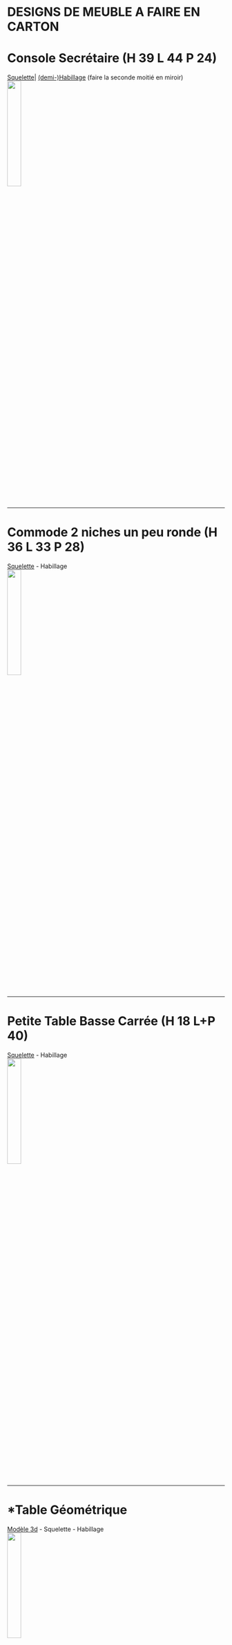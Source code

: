 # DESIGNS DE MEUBLE A FAIRE EN CARTON

# Console Secrétaire (H 39 L 44 P 24)
<a href="https://jscad.xyz/#https://raw.githubusercontent.com/gilboonet/designs/master/MEUBLES/sq_ed0001.js">Squelette</a>|
<a href="https://raw.githubusercontent.com/gilboonet/designs/master/MEUBLES/mi0001.pdf">(demi-)Habillage</a> (faire la seconde moitié en miroir)\
<a href="https://jscad.xyz/#https://raw.githubusercontent.com/gilboonet/designs/master/MEUBLES/0001.obj">
<img src="https://raw.githubusercontent.com/gilboonet/designs/master/MEUBLES/0001.png" width=25% height=25%></a>

***
# Commode 2 niches un peu ronde (H 36 L 33 P 28)
<a href="https://jscad.xyz/#https://raw.githubusercontent.com/gilboonet/designs/master/MEUBLES/sq_ed0002.js">Squelette</a> - Habillage\
<a href="https://jscad.xyz/#https://raw.githubusercontent.com/gilboonet/designs/master/MEUBLES/0002.obj">
<img src="https://raw.githubusercontent.com/gilboonet/designs/master/MEUBLES/0002.png" width=25% height=25%></a>

***
# Petite Table Basse Carrée (H 18 L+P 40)
<a href="https://jscad.xyz/#https://raw.githubusercontent.com/gilboonet/designs/master/MEUBLES/sq_ed0003.js">Squelette</a> - Habillage\
<a href="https://jscad.xyz/#https://raw.githubusercontent.com/gilboonet/designs/master/MEUBLES/0003.obj">
<img src="https://raw.githubusercontent.com/gilboonet/designs/master/MEUBLES/0003.png" width=25% height=25%></a>

***
# *Table Géométrique
<a href="https://raw.githubusercontent.com/gilboonet/designs/master/MEUBLES/0004.obj"> Modèle 3d</a> - Squelette - Habillage\
<a href="https://jscad.xyz/#https://raw.githubusercontent.com/gilboonet/designs/master/MEUBLES/0004.obj">
<img src="https://raw.githubusercontent.com/gilboonet/designs/master/MEUBLES/0004.png" width=25% height=25%></a>

***
# *Fauteuil Club Classique
<a href="https://raw.githubusercontent.com/gilboonet/designs/master/MEUBLES/0005.obj"> Modèle 3d</a> - Squelette - Habillage\
<a href="https://jscad.xyz/#https://raw.githubusercontent.com/gilboonet/designs/master/MEUBLES/0005.obj">
<img src="https://raw.githubusercontent.com/gilboonet/designs/master/MEUBLES/0005.png" width=25% height=25%></a>

***
# *Commode galbée
<a href="https://raw.githubusercontent.com/gilboonet/designs/master/MEUBLES/0006.obj"> Modèle 3d</a> - Squelette - Habillage\
<a href="https://jscad.xyz/#https://raw.githubusercontent.com/gilboonet/designs/master/MEUBLES/0006.obj">
<img src="https://raw.githubusercontent.com/gilboonet/designs/master/MEUBLES/0006.png" width=25% height=25%></a>

***
# *Buffet Galbé (base)
<a href="https://raw.githubusercontent.com/gilboonet/designs/master/MEUBLES/0007.obj"> Modèle 3d</a> - Squelette - Habillage\
<a href="https://jscad.xyz/#https://raw.githubusercontent.com/gilboonet/designs/master/MEUBLES/0007.obj">
<img src="https://raw.githubusercontent.com/gilboonet/designs/master/MEUBLES/0007.png" width=25% height=25%></a>

***
# *Meuble TV en Coin
<a href="https://raw.githubusercontent.com/gilboonet/designs/master/MEUBLES/0008.obj"> Modèle 3d</a> - Squelette - Habillage\
<a href="https://jscad.xyz/#https://raw.githubusercontent.com/gilboonet/designs/master/MEUBLES/0008.obj">
<img src="https://raw.githubusercontent.com/gilboonet/designs/master/MEUBLES/0008.png" width=25% height=25%></a>

***
# *Meuble rond
<a href="https://raw.githubusercontent.com/gilboonet/designs/master/MEUBLES/0009.obj"> Modèle 3d</a> - Squelette - Habillage\
<a href="https://jscad.xyz/#https://raw.githubusercontent.com/gilboonet/designs/master/MEUBLES/0009.obj">
<img src="https://raw.githubusercontent.com/gilboonet/designs/master/MEUBLES/0009.png" width=25% height=25%></a>
